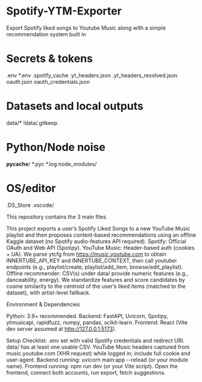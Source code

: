 # Spotify-YTM-Exporter
Export Spotify liked songs to Youtube Music along with a simple recommendation system built in

# Secrets & tokens
.env
*.env
.spotify_cache
.yt_headers.json
.yt_headers_resolved.json
oauth.json
oauth_credentials.json

# Datasets and local outputs
data/*
!data/.gitkeep

# Python/Node noise
__pycache__/
*.pyc
*.log
node_modules/

# OS/editor
.DS_Store
.vscode/


This repository contains the 3 main files. 

This project exports a user’s Spotify Liked Songs to a new YouTube Music playlist and then proposes content-based recommendations using an offline Kaggle dataset (no Spotify audio-features API required).
Spotify: Official OAuth and Web API (Spotipy).
YouTube Music: Header-based auth (cookies + UA). We parse ytcfg from https://music.youtube.com to obtain INNERTUBE_API_KEY and INNERTUBE_CONTEXT, then call youtubei endpoints (e.g., playlist/create, playlist/add_item, browse/edit_playlist).
Offline recommender: CSV(s) under data/ provide numeric features (e.g., danceability, energy). We standardize features and score candidates by cosine similarity to the centroid of the user’s liked items (matched to the dataset), with artist-level fallback.

Environment & Dependencies

Python: 3.9+ recommended.
Backend: FastAPI, Uvicorn, Spotipy, ytmusicapi, rapidfuzz, numpy, pandas, scikit-learn.
Frontend: React (Vite dev server assumed at http://127.0.0.1:5173).

Setup Checklist:
.env set with valid Spotify credentials and redirect URI.
 data/ has at least one usable CSV.
 YouTube Music headers captured from music.youtube.com (XHR request) while logged in; include full cookie and user-agent.
 Backend running: uvicorn main:app --reload (or your module name).
 Frontend running: npm run dev (or your Vite script).
 Open the frontend, connect both accounts, run export, fetch suggestions.
